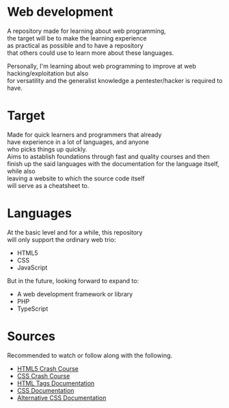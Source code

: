 # Web development

A repository made for learning about web programming,  
the target will be to make the learning experience  
as practical as possible and to have a repository  
that others could use to learn more about these languages.  

Personally, I'm learning about web programming
to improve at web hacking/exploitation but also  
for versatility and the generalist knowledge a 
pentester/hacker is required to have.  

# Target

Made for quick learners and programmers that already  
have experience in a lot of languages, and anyone  
who picks things up quickly.  
Aims to astablish foundations through fast and quality
courses and then finish up the said languages with the
documentation for the language itself, while also  
leaving a website to which the source code itself  
will serve as a cheatsheet to.

# Languages

At the basic level and for a while, this repository  
will only support the ordinary web trio:
- HTML5
- CSS
- JavaScript

But in the future, looking forward to expand to:
- A web development framework or library
- PHP
- TypeScript

# Sources

Recommended to watch or follow along with the following.
- [HTML5 Crash Course](https://www.youtube.com/watch?v=UB1O30fR-EE)
- [CSS Crash Course](https://www.youtube.com/watch?v=yfoY53QXEnI)
- [HTML Tags Documentation](https://www.w3schools.com/tags/)
- [CSS Documentation](https://www.w3schools.com/cssref/index.php)
- [Alternative CSS Documentation](https://cssreference.io/)
